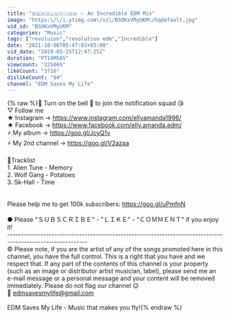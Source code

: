 ```yaml
---
title: "🇷🇪🇻🇴🇱🇺🇹🇮🇴🇳 💥 An Incredible EDM Mix"
image: "https:\/\/i.ytimg.com\/vi\/BSOKxVMyUKM\/hqdefault.jpg"
vid_id: "BSOKxVMyUKM"
categories: "Music"
tags: ["revoluion","revolution edm","Incredible"]
date: "2021-10-06T05:47:03+03:00"
vid_date: "2019-05-25T12:47:25Z"
duration: "PT14M58S"
viewcount: "225065"
likeCount: "3716"
dislikeCount: "84"
channel: "EDM Saves My Life"
---
```

{% raw %}🔔 Turn on the bell 🔔 to join the notification squad 😘<br />▽ Follow me<br />★ Instagram → <a rel="nofollow" target="blank" href="https://www.instagram.com/ellyamanda1996/">https://www.instagram.com/ellyamanda1996/</a><br />★ Facebook → <a rel="nofollow" target="blank" href="https://www.facebook.com/elly.amanda.edm/">https://www.facebook.com/elly.amanda.edm/</a><br />⚡ My album → <a rel="nofollow" target="blank" href="https://goo.gl/JcyQ1v">https://goo.gl/JcyQ1v</a><br />⚡ My 2nd channel → <a rel="nofollow" target="blank" href="https://goo.gl/V2azaa">https://goo.gl/V2azaa</a><br /><br />🎵Tracklist<br />1. Alien Tune - Memory<br />2. Wolf Gang - Potatoes<br />3. Sk-Hall - Time<br /><br /><br />Please help me to get 100k subscribers: <a rel="nofollow" target="blank" href="https://goo.gl/uPmfnN">https://goo.gl/uPmfnN</a><br /><br />● Please &quot;ＳＵＢＳＣＲＩＢＥ&quot; - &quot;ＬＩＫＥ&quot; - &quot;ＣＯＭＭＥＮＴ&quot; if you enjoy it!<br />-----------------------------------------------------------------------------------------------------------<br />© Please note, if you are the artist of any of the songs promoted here in this channel, you have the full control. This is a right that you have and we respect that. If any part of the contents of this channel is your property (such as an image or distributor artist musician, label), please send me an e-mail message or a personal message and your content will be removed immediately. Please do not flag our channel 😉<br /> 📩 edmsavesmylife@gmail.com<br /><br />EDM Saves My Life - Music that makes you fly!{% endraw %}
